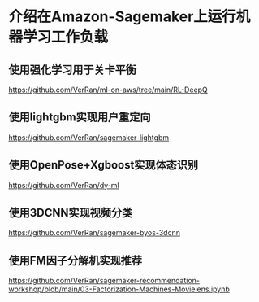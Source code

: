# 介绍在Amazon-Sagemaker上运行机器学习工作负载
## 使用强化学习用于关卡平衡
https://github.com/VerRan/ml-on-aws/tree/main/RL-DeepQ
## 使用lightgbm实现用户重定向
https://github.com/VerRan/sagemaker-lightgbm
<!-- ## 使用卷积神经网络和KNN实现‘已图搜图’
https://github.com/VerRan/amazon-sagemaker-visual-search -->
## 使用OpenPose+Xgboost实现体态识别
https://github.com/VerRan/dy-ml
## 使用3DCNN实现视频分类
https://github.com/VerRan/sagemaker-byos-3dcnn
## 使用FM因子分解机实现推荐
https://github.com/VerRan/sagemaker-recommendation-workshop/blob/main/03-Factorization-Machines-Movielens.ipynb
<!-- 
## Sagemaker Studio的使用
https://github.com/VerRan/sagemaker-studio-workshop
## lambda加载模型进行推理
https://github.com/VerRan/TfLambdaDemo -->
<!-- ## 卫星地图上的道路识别
待整理
## 聊天机器人
待整理 -->

